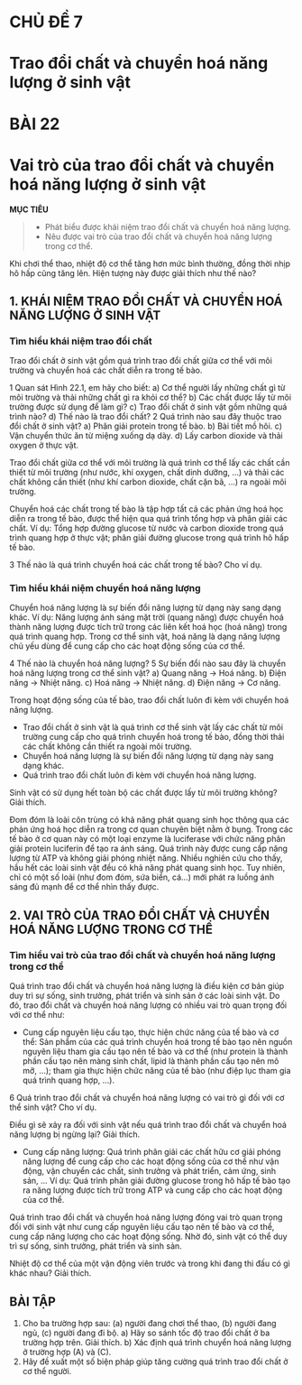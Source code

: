 # CHỦ ĐỀ 7

# Trao đổi chất và chuyển hoá năng lượng ở sinh vật

# BÀI 22

# Vai trò của trao đổi chất và chuyển hoá năng lượng ở sinh vật

**MỤC TIÊU**
> - Phát biểu được khái niệm trao đổi chất và chuyển hoá năng lượng.
> - Nêu được vai trò của trao đổi chất và chuyển hoá năng lượng trong cơ thể.

Khi chơi thể thao, nhiệt độ cơ thể tăng hơn mức bình thường, đồng thời nhịp hô hấp cũng tăng lên. Hiện tượng này được giải thích như thế nào?

## 1. KHÁI NIỆM TRAO ĐỔI CHẤT VÀ CHUYỂN HOÁ NĂNG LƯỢNG Ở SINH VẬT

### Tìm hiểu khái niệm trao đổi chất

Trao đổi chất ở sinh vật gồm quá trình trao đổi chất giữa cơ thể với môi trường và chuyển hoá các chất diễn ra trong tế bào.

1 Quan sát Hình 22.1, em hãy cho biết:
a) Cơ thể người lấy những chất gì từ môi trường và thải những chất gì ra khỏi cơ thể?
b) Các chất được lấy từ môi trường được sử dụng để làm gì?
c) Trao đổi chất ở sinh vật gồm những quá trình nào?
d) Thế nào là trao đổi chất?
2 Quá trình nào sau đây thuộc trao đổi chất ở sinh vật?
a) Phân giải protein trong tế bào.
b) Bài tiết mồ hôi.
c) Vận chuyển thức ăn từ miệng xuống dạ dày.
d) Lấy carbon dioxide và thải oxygen ở thực vật.

Trao đổi chất giữa cơ thể với môi trường là quá trình cơ thể lấy các chất cần thiết từ môi trường (như nước, khí oxygen, chất dinh dưỡng, ...) và thải các chất không cần thiết (như khí carbon dioxide, chất cặn bã, ...) ra ngoài môi trường.

Chuyển hoá các chất trong tế bào là tập hợp tất cả các phản ứng hoá học diễn ra trong tế bào, được thể hiện qua quá trình tổng hợp và phân giải các chất. Ví dụ: Tổng hợp đường glucose từ nước và carbon dioxide trong quá trình quang hợp ở thực vật; phân giải đường glucose trong quá trình hô hấp tế bào.

3 Thế nào là quá trình chuyển hoá các chất trong tế bào? Cho ví dụ.

### Tìm hiểu khái niệm chuyển hoá năng lượng

Chuyển hoá năng lượng là sự biến đổi năng lượng từ dạng này sang dạng khác. Ví dụ: Năng lượng ánh sáng mặt trời (quang năng) được chuyển hoá thành năng lượng được tích trữ trong các liên kết hoá học (hoá năng) trong quá trình quang hợp. Trong cơ thể sinh vật, hoá năng là dạng năng lượng chủ yếu dùng để cung cấp cho các hoạt động sống của cơ thể.

4 Thế nào là chuyển hoá năng lượng?
5 Sự biến đổi nào sau đây là chuyển hoá năng lượng trong cơ thể sinh vật?
a) Quang năng → Hoá năng.
b) Điện năng → Nhiệt năng.
c) Hoá năng → Nhiệt năng.
d) Điện năng → Cơ năng.

Trong hoạt động sống của tế bào, trao đổi chất luôn đi kèm với chuyển hoá năng lượng.

- Trao đổi chất ở sinh vật là quá trình cơ thể sinh vật lấy các chất từ môi trường cung cấp cho quá trình chuyển hoá trong tế bào, đồng thời thải các chất không cần thiết ra ngoài môi trường.
- Chuyển hoá năng lượng là sự biến đổi năng lượng từ dạng này sang dạng khác.
- Quá trình trao đổi chất luôn đi kèm với chuyển hoá năng lượng.

Sinh vật có sử dụng hết toàn bộ các chất được lấy từ môi trường không? Giải thích.

Đom đóm là loài côn trùng có khả năng phát quang sinh học thông qua các phản ứng hoá học diễn ra trong cơ quan chuyên biệt nằm ở bụng. Trong các tế bào ở cơ quan này có một loại enzyme là luciferase với chức năng phân giải protein luciferin để tạo ra ánh sáng. Quá trình này được cung cấp năng lượng từ ATP và không giải phóng nhiệt năng.
Nhiều nghiên cứu cho thấy, hầu hết các loài sinh vật đều có khả năng phát quang sinh học. Tuy nhiên, chỉ có một số loài (như đom đóm, sứa biển, cá...) mới phát ra luồng ánh sáng đủ mạnh để cơ thể nhìn thấy được.

## 2. VAI TRÒ CỦA TRAO ĐỔI CHẤT VÀ CHUYỂN HOÁ NĂNG LƯỢNG TRONG CƠ THỂ

### Tìm hiểu vai trò của trao đổi chất và chuyển hoá năng lượng trong cơ thể

Quá trình trao đổi chất và chuyển hoá năng lượng là điều kiện cơ bản giúp duy trì sự sống, sinh trưởng, phát triển và sinh sản ở các loài sinh vật. Do đó, trao đổi chất và chuyển hoá năng lượng có nhiều vai trò quan trọng đối với cơ thể như:
- Cung cấp nguyên liệu cấu tạo, thực hiện chức năng của tế bào và cơ thể: Sản phẩm của các quá trình chuyển hoá trong tế bào tạo nên nguồn nguyên liệu tham gia cấu tạo nên tế bào và cơ thể (như protein là thành phần cấu tạo nên màng sinh chất, lipid là thành phần cấu tạo nên mô mỡ, ...); tham gia thực hiện chức năng của tế bào (như điệp lục tham gia quá trình quang hợp, ...).

6 Quá trình trao đổi chất và chuyển hoá năng lượng có vai trò gì đối với cơ thể sinh vật? Cho ví dụ.

Điều gì sẽ xảy ra đối với sinh vật nếu quá trình trao đổi chất và chuyển hoá năng lượng bị ngừng lại? Giải thích.

- Cung cấp năng lượng: Quá trình phân giải các chất hữu cơ giải phóng năng lượng để cung cấp cho các hoạt động sống của cơ thể như vận động, vận chuyển các chất, sinh trưởng và phát triển, cảm ứng, sinh sản, ... Ví dụ: Quá trình phân giải đường glucose trong hô hấp tế bào tạo ra năng lượng được tích trữ trong ATP và cung cấp cho các hoạt động của cơ thể.

Quá trình trao đổi chất và chuyển hoá năng lượng đóng vai trò quan trọng đối với sinh vật như cung cấp nguyên liệu cấu tạo nên tế bào và cơ thể, cung cấp năng lượng cho các hoạt động sống. Nhờ đó, sinh vật có thể duy trì sự sống, sinh trưởng, phát triển và sinh sản.

Nhiệt độ cơ thể của một vận động viên trước và trong khi đang thi đấu có gì khác nhau? Giải thích.

## BÀI TẬP

1. Cho ba trường hợp sau: (a) người đang chơi thể thao, (b) người đang ngủ, (c) người đang đi bộ.
a) Hãy so sánh tốc độ trao đổi chất ở ba trường hợp trên. Giải thích.
b) Xác định quá trình chuyển hoá năng lượng ở trường hợp (A) và (C).
2. Hãy đề xuất một số biện pháp giúp tăng cường quá trình trao đổi chất ở cơ thể người.
